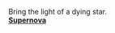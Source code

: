 Bring the light of a dying star.<br>
[**Supernova**]([http://aespa.com/](https://youtu.be/tY2q55Sw3jA?si=pE8eJNgfHh14bFWS))
